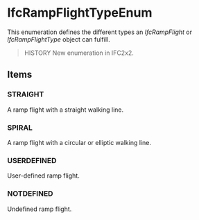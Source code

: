 # IfcRampFlightTypeEnum

This enumeration defines the different types an _IfcRampFlight_ or _IfcRampFlightType_ object can fulfill.
<!-- end of short definition -->


> HISTORY New enumeration in IFC2x2.

## Items

### STRAIGHT
A ramp flight with a straight walking line.

### SPIRAL
A ramp flight with a circular or elliptic walking line.

### USERDEFINED
User-defined ramp flight.

### NOTDEFINED
Undefined ramp flight.
